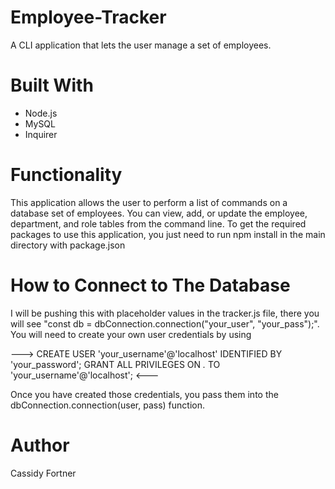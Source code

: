 # Employee-Tracker
A CLI application that lets the user manage a set of employees.

# Built With
* Node.js
* MySQL
* Inquirer

# Functionality
This application allows the user to perform a list of commands on a database set of employees. You can view, add, or update the employee, department, and role tables from the command line. To get the required packages to use this application, you just need to run npm install in the main directory with package.json

# How to Connect to The Database
I will be pushing this with placeholder values in the tracker.js file, there you will see "const db = dbConnection.connection("your_user", "your_pass");".
You will need to create your own user credentials by using

---> 
CREATE USER 'your_username'@'localhost' IDENTIFIED BY 'your_password';
GRANT ALL PRIVILEGES ON *.* TO 'your_username'@'localhost'; 
<---

Once you have created those credentials, you pass them into the dbConnection.connection(user, pass) function.


 
 # Author
 Cassidy Fortner
